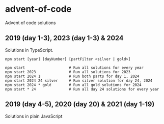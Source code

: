 # advent-of-code

Advent of code solutions

## 2019 (day 1-3), 2023 (day 1-3) & 2024

Solutions in TypeScript.

```
npm start [year] [dayNumber] [partFilter <silver | gold>]

npm start                    # Run all solutions for every year
npm start 2023               # Run all solutions for 2023
npm start 2024 1             # Run both parts for day 1, 2024
npm start 2024 24 silver     # Run silver solution for day 24, 2024
npm start 2024 * gold        # Run all gold solutions for 2024
npm start * 24               # Run all day 24 solutions for every year
```

## 2019 (day 4-5), 2020 (day 20) & 2021 (day 1-19)

Solutions in plain JavaScript
